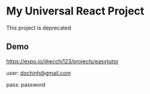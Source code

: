 # My Universal React Project

This project is deprecated

## Demo

https://expo.io/@ecchi123/projects/easytutor

user: dochinh@gmail.com

pass: password
